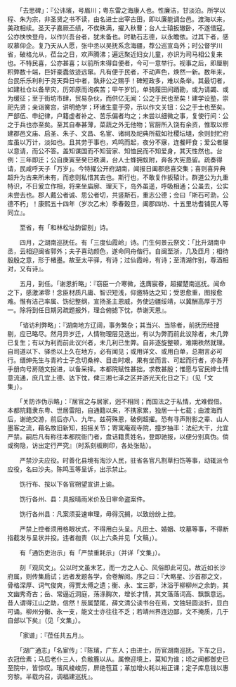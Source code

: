 <!-- { "loadSidebar": true } -->
　　「去思碑」：『公讳璸，号眉川；粤东雷之海康人也。性廉洁，甘淡泊。所学以程、朱为宗，非圣贤之书不读，由名进士出宰古田，即以廉能调台邑。渡海以来，美政相续。圣天子嘉厥丕绩，不俟秩满，擢入秋曹；台人士辕扳辙卧，不遂借寇。公亦怏怏登舟，以作兴吾台者，犹未备也。时勒石志德，以永瞻依。过其下者，感叹慕仰企。复乃天从人愿，张中丞以吴抚系念海疆，荐公巡宣岛外；时公督学川省，破格允从，莅台之日，欢声腾沸；遍远聚近妇女儿童，亦识为司马相公复来也。不特民喜，公亦甚喜；以前所未得自便者，今可一意举行。视事之后，即厘剔积弊数十端，巨奸豪蠹敛迹远窜。凡有便于民者，不动声色，焕然一新。数年来，台民乐乐利利于尧天舜日中者，孰非公之赐乎！碑短政多，难以条举。其最切者，如建社仓以备旱灾，历郊原而询疾苦；甲午岁饥，单骑履田间跴勘，或为请蠲、或为缓征；至于街坊市肆，贸易杂伙，而供亿无闻：公之于民也至矣！建学设塾，崇祀先贤；亲诣黉宫，讲明绝学；环诸生童于旁，示以作文关钮：公之于士也至矣。严部伍、申纪律，户籍虚者补之、苦乐偏者均之；未尝以细微之事，复使行间：公之于兵也亦至矣。至其自奉甚薄，菜蔬之外无他物；官厨所入饶有余资，惟取以修建郡邑文庙、启圣、朱子、文昌、名宦、诸祠及祀典所载如社稷坛壝，余则封贮府库虽以万计，淡如也。且其劳于事也，鸡鸣而起，夜分不寐，连餐旰食；爱公者屡以意请，而公不答。盖知谋国而不知营家、知恤民而不知爱身，其天性然也。台例：三年即迁；公自庚寅至癸巳秩满，台人士蜂拥蚁附，奔各大宪恳留。疏奏得请，民咸呼天子「万岁」。今特擢公开府湖南，闻报日阖郡悲喜交集；喜则喜异典超升为古来所未有，而悲则私惜其去也。斯行也，不敢复作扳辕计。群道公为九重特识，不日爰立作相，将来坐庙廓、理天下，岛外虽遥，呼吸相通；公虽去，公实未尝去也。郡人戴公者诚、思公者切，共竖斯石，重志公德；佥曰「斯石可泐，公德不朽」！康熙五十四年（岁次乙未）季春榖旦，阖郡四坊、十五里坊耆铺民人等同立』。

　　至省，有「和林松址韵留别」诗。

　　四月，之湖南巡抚任。有「三度仙霞岭」诗。门生何景云祭文：「比升湖南中丞，云相迎闽省郭外；夫子喜动颜色，遂命同舟偕行。自闽至浙，几及匝月；相待殷殷之意，形于楮墨。故至太平驿，有诗；过仙霞岭，有诗；至清湖作别，尊酒相对，又有诗』。

　　五月，到任。「谢恩折略」：『窃臣一介寒微，迭膺宸眷，超擢楚南巡抚。闻命之下，感激涕零！念臣材质凡庸、智识短浅，仰邀特达之知；受恩愈重，图报愈难。惟有洁己率属、饬纪整纲，宣扬圣主恩威，务使边疆绥靖，以冀酬高厚于万一。除将到任日期另疏题报外，理合俯摅下忱，恭谢天恩』。

　　「谘访利弊略」：『湖南地方辽阔，事务繁杂；其当兴、当除者，前抚历经搜剔，应已略尽。然月异岁迁，人情物理层见迭出，有以为弊而前此议除者，未几弊已复生；有以为利而前此议兴者，未几利已生弊。自非逐旋整顿，难期秩然就理。自司道以下、驿丞以上久在地方，必有闻见；或用详文、或用白单，总期言必可行。缙绅先生与青衿士子念切桑梓、目击时艰，果有坐而言、可起而行者，亦各开手册向号房随文投进，以备采择。本都院赋性甚拙，求教甚殷；惟愿与官民绅士情意流通，庶几宜上德、达下忱，俾三湘七泽之区并游光天化日之下』（见「文集」）。

　　「关防诈伪示略」：『居官之与居家，迥不相同；而国法之于私情，尤难假借。本都院籍隶东粤、世居雷阳，自通籍以来，不携家累，独居一十七载；由渡海而后，谢绝交游，前后亦八、九年。兹荷殊恩，破例超擢。恐有寻声附影之辈、山人墨客之流，藉名故旧新知，招摇关节；寄寓庵观寺院，撞岁抽丰：法纪大干，允宜严禁。嗣后凡有称往本都院衙门者，盘诘籍贯姓名，登即驰报，以便分别真伪。倘或徇隐，访出定行严究』（时系刻板刷印，各处张贴）。

　　严禁沙夫应役。时善化县境有淘沙人民，驻省各官凡割草扫饬等事，动辄派令应役，名曰沙夫。陈鸣玉等呈诉，出示禁止。

　　饬行布、按以下各官朔望宣讲上谕。

　　饬行各州、县：具报晴雨米价及日审命盗案件。

　　饬行各州县：凡案须妥速审理，毋得沉搁，以致纷纷上控。

　　严禁上控者须用格眼状式，不得用白头呈。凡田土、婚姻、坟墓等事，不得断指截发与呈状并投。违者枷责（以上六条并见「文稿」）。

　　有「通饬吏治示」有「严禁重耗示」（并详「文集」）。

　　刻「观风文」。公以时文虽末艺，而一方之人心、风俗即此可见。故近如长沙府属，则传集扃试；远者发题各学，会卷解阅。序之曰：『大略星、沙首郡之文，骨格深厚、词气俊爽，得贾太傅之遗；衡、永、宝三郡，沐浴于柳柳州之余韵，其文幽秀奇古；岳、常逼近洞庭，荡涤胸次，增长才情，其文落落词高、飘飘意远。昔人谓得江山之助，信然！辰属楚尾，薛文清公读书台在焉，文独轻圆淡折，显白可诵。柳州分衡、永一支，能文士亦往往不乏；若靖州界连边鄙，文不掩质，几于自郐以下矣』（见「文集」）。

　　「家谱」：『莅任共五月』。

　　「湖广通志」「名宦传」：『陈璸，广东人；由进士，历官湖南巡抚。下车之日，衣冠俭素；马后老仆三人，负敝簏以从。属僚迎境上，莫知为谁；顷之闻都御史已至院中，皆惊叹。璸风棱峻厉，屏绝苞苴；革加增火耗以裕正课；定子库息钱以惠穷黎。半载内召，调福建巡抚』。

